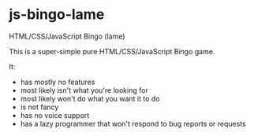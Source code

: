 js-bingo-lame
=============

HTML/CSS/JavaScript Bingo (lame)

This is a super-simple pure HTML/CSS/JavaScript Bingo game.  

It: 
  - has mostly no features  
  - most likely isn't what you're looking for
  - most likely won't do what you want it to do
  - is not fancy
  - has no voice support
  - has a lazy programmer that won't respond to bug reports or requests
